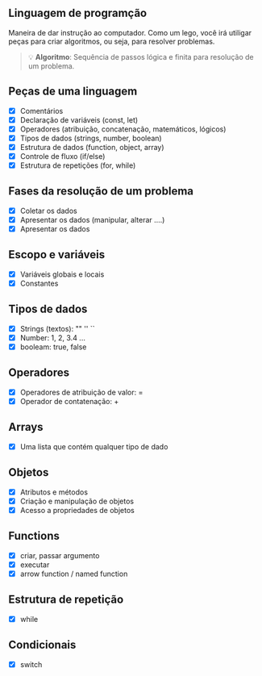 
## Linguagem de programção

Maneira de dar instrução ao computador.
Como um lego, você irá utiligar peças para criar algoritmos, ou seja, para resolver problemas.

> 💡 **Algoritmo**: Sequência de passos lógica e finita para resolução de um problema.

## Peças de uma linguagem

- [x] Comentários
- [x] Declaração de variáveis (const, let)
- [x] Operadores (atribuição, concatenação, matemáticos, lógicos)
- [x] Tipos de dados (strings, number, boolean)
- [x] Estrutura de dados (function, object, array)
- [x] Controle de fluxo (if/else)
- [x] Estrutura de repetições (for, while)

## Fases da resolução de um problema

- [x] Coletar os dados
- [x] Apresentar os dados (manipular, alterar ....)
- [x] Apresentar os dados

## Escopo e variáveis

- [x] Variáveis globais e locais
- [x] Constantes

## Tipos de dados

- [x] Strings (textos): "" '' ``
- [x] Number: 1, 2, 3.4 ...
- [x] booleam: true, false

## Operadores

- [x] Operadores de atribuição de valor: =
- [x] Operador de contatenação: +

## Arrays

- [x] Uma lista que contém qualquer tipo de dado

## Objetos

- [x] Atributos e métodos
- [x] Criação e manipulação de objetos
- [x] Acesso a propriedades de objetos

## Functions

- [x] criar, passar argumento
- [x] executar
- [x] arrow function / named function

## Estrutura de repetição

- [x] while

## Condicionais

-[x] switch